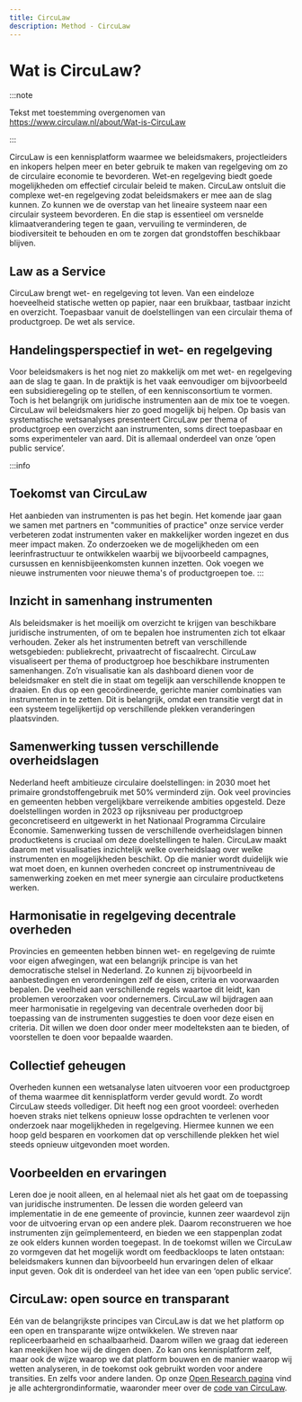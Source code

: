 ```yaml
---
title: CircuLaw
description: Method - CircuLaw
---
```


# Wat is CircuLaw?

:::note

Tekst met toestemming overgenomen van https://www.circulaw.nl/about/Wat-is-CircuLaw

:::

CircuLaw is een kennisplatform waarmee we beleidsmakers, projectleiders en inkopers helpen meer en beter gebruik te maken van regelgeving om zo de circulaire economie te bevorderen. Wet-en regelgeving biedt goede mogelijkheden om effectief circulair beleid te maken. CircuLaw ontsluit die complexe wet-en regelgeving zodat beleidsmakers er mee aan de slag kunnen. Zo kunnen we de overstap van het lineaire systeem naar een circulair systeem bevorderen. En die stap is essentieel om versnelde klimaatverandering tegen te gaan, vervuiling te verminderen, de biodiversiteit te behouden en om te zorgen dat grondstoffen beschikbaar blijven.

## Law as a Service

CircuLaw brengt wet- en regelgeving tot leven. Van een eindeloze hoeveelheid statische wetten op papier, naar een bruikbaar, tastbaar inzicht en overzicht. Toepasbaar vanuit de doelstellingen van een circulair thema of productgroep. De wet als service.

## Handelingsperspectief in wet- en regelgeving

Voor beleidsmakers is het nog niet zo makkelijk om met wet- en regelgeving aan de slag te gaan. In de praktijk is het vaak eenvoudiger om bijvoorbeeld een subsidieregeling op te stellen, of een kennisconsortium te vormen. Toch is het belangrijk om juridische instrumenten aan de mix toe te voegen. CircuLaw wil beleidsmakers hier zo goed mogelijk bij helpen. Op basis van systematische wetsanalyses presenteert CircuLaw per thema of productgroep een overzicht aan instrumenten, soms direct toepasbaar en soms experimenteler van aard. Dit is allemaal onderdeel van onze ‘open public service’.

:::info

## Toekomst van CircuLaw

Het aanbieden van instrumenten is pas het begin. Het komende jaar gaan we samen met partners en \"communities of practice\" onze service verder verbeteren zodat instrumenten vaker en makkelijker worden ingezet en dus meer impact maken. Zo onderzoeken we de mogelijkheden om een leerinfrastructuur te ontwikkelen waarbij we bijvoorbeeld campagnes, cursussen en kennisbijeenkomsten kunnen inzetten. Ook voegen we nieuwe instrumenten voor nieuwe thema's of productgroepen toe.
:::

## Inzicht in samenhang instrumenten

Als beleidsmaker is het moeilijk om overzicht te krijgen van beschikbare juridische instrumenten, of om te bepalen hoe instrumenten zich tot elkaar verhouden. Zeker als het instrumenten betreft van verschillende wetsgebieden: publiekrecht, privaatrecht of fiscaalrecht. CircuLaw visualiseert per thema of productgroep hoe beschikbare instrumenten samenhangen. Zo’n visualisatie kan als dashboard dienen voor de beleidsmaker en stelt die in staat om tegelijk aan verschillende knoppen te draaien. En dus op een gecoördineerde, gerichte manier combinaties van instrumenten in te zetten. Dit is belangrijk, omdat een transitie vergt dat in een systeem tegelijkertijd op verschillende plekken veranderingen plaatsvinden.

## Samenwerking tussen verschillende overheidslagen

Nederland heeft ambitieuze circulaire doelstellingen: in 2030 moet het primaire grondstoffengebruik met 50% verminderd zijn. Ook veel provincies en gemeenten hebben vergelijkbare verreikende ambities opgesteld. Deze doelstellingen worden in 2023 op rijksniveau per productgroep geconcretiseerd en uitgewerkt in het Nationaal Programma Circulaire Economie. Samenwerking tussen de verschillende overheidslagen binnen productketens is cruciaal om deze doelstellingen te halen. CircuLaw maakt daarom met visualisaties inzichtelijk welke overheidslaag over welke instrumenten en mogelijkheden beschikt. Op die manier wordt duidelijk wie wat moet doen, en kunnen overheden concreet op instrumentniveau de samenwerking zoeken en met meer synergie aan circulaire productketens werken.

## Harmonisatie in regelgeving decentrale overheden

Provincies en gemeenten hebben binnen wet- en regelgeving de ruimte voor eigen afwegingen, wat een belangrijk principe is van het democratische stelsel in Nederland. Zo kunnen zij bijvoorbeeld in aanbestedingen en verordeningen zelf de eisen, criteria en voorwaarden bepalen. De veelheid aan verschillende regels waartoe dit leidt, kan problemen veroorzaken voor ondernemers. CircuLaw wil bijdragen aan meer harmonisatie in regelgeving van decentrale overheden door bij toepassing van de instrumenten suggesties te doen voor deze eisen en criteria. Dit willen we doen door onder meer modelteksten aan te bieden, of voorstellen te doen voor bepaalde waarden.

## Collectief geheugen

Overheden kunnen een wetsanalyse laten uitvoeren voor een productgroep of thema waarmee dit kennisplatform verder gevuld wordt. Zo wordt CircuLaw steeds vollediger. Dit heeft nog een groot voordeel: overheden hoeven straks niet telkens opnieuw losse opdrachten te verlenen voor onderzoek naar mogelijkheden in regelgeving. Hiermee kunnen we een hoop geld besparen en voorkomen dat op verschillende plekken het wiel steeds opnieuw uitgevonden moet worden.

## Voorbeelden en ervaringen

Leren doe je nooit alleen, en al helemaal niet als het gaat om de toepassing van juridische instrumenten. De lessen die worden geleerd van implementatie in de ene gemeente of provincie, kunnen zeer waardevol zijn voor de uitvoering ervan op een andere plek. Daarom reconstrueren we hoe instrumenten zijn geïmplementeerd, en bieden we een stappenplan zodat ze ook elders kunnen worden toegepast. In de toekomst willen we CircuLaw zo vormgeven dat het mogelijk wordt om feedbackloops te laten ontstaan: beleidsmakers kunnen dan bijvoorbeeld hun ervaringen delen of elkaar input geven. Ook dit is onderdeel van het idee van een ‘open public service’.

## CircuLaw: open source en transparant

Eén van de belangrijkste principes van CircuLaw is dat we het platform op een open en transparante wijze ontwikkelen. We streven naar repliceerbaarheid en schaalbaarheid. Daarom willen we graag dat iedereen kan meekijken hoe wij de dingen doen. Zo kan ons kennisplatform zelf, maar ook de wijze waarop we dat platform bouwen en de manier waarop wij wetten analyseren, in de toekomst ook gebruikt worden voor andere transities. En zelfs voor andere landen. Op onze [Open Research pagina](https://openresearch.amsterdam/nl/page/89270/circulaw---circulaire-regelgevingstool)
 vind je alle achtergrondinformatie, waaronder meer over de [code van CircuLaw](https://openresearch.amsterdam/nl/page/92197/code-circulaw).